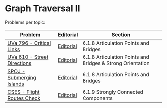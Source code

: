 # Graph Traversal II

Problems per topic:

| Problem | Editorial | Section |
| ------- | --------- | ------- |
| [UVa 796 - Critical Links](https://onlinejudge.org/index.php?option=com_onlinejudge&Itemid=8&page=show_problem&problem=737) | [Editorial](https://github.com/nestorivanmo/icpc/tree/main/UVa/6-Graphs-I/796-critical-links) | 6.1.8 Articulation Points and Bridges |
| [UVa 610 - Street Directions](https://onlinejudge.org/index.php?option=onlinejudge&page=show_problem&problem=551) | [Editorial](https://github.com/nestorivanmo/icpc/tree/main/UVa/6-Graphs-I/610-street-directions) | 6.1.8 Articulation Points and Bridges & Strong Orientation |
| [SPOJ - Submerging Islands](https://www.spoj.com/problems/SUBMERGE/) | [Editorial](https://github.com/nestorivanmo/icpc/tree/main/spoj/problems/submerging-islands) | 6.1.8 Articulation Points and Bridges |
| [CSES - Flight Routes Check](https://cses.fi/problemset/task/1682/) | [Editorial](https://github.com/nestorivanmo/icpc/tree/main/cses/4-Graphs/flight-routes-check) | 6.1.9 Strongly Connected Components |
